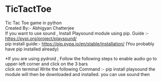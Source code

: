 # TicTactToe
Tic Tac Toe game in python                      
Created By:- Abhigyan Chatterjee                            
If you want to use sound , Install Playsound module using pip. Guide :- https://pypi.org/project/playsound/                           
pip install guide:- https://pip.pypa.io/en/stable/installation/ (You probably have pip installed already)                   

*If you are using pydroid , Follow the following steps to enable audio
go to upper-left corner and click on the 3 bars             
click on terminal
Write the following Command :- pip install playsound
the module will then be downloaded and installed. you can use sound then

